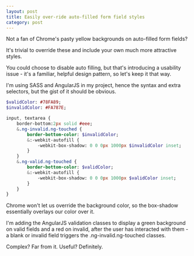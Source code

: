 ```yaml
---
layout: post
title: Easily over-ride auto-filled form field styles
category: post
---
```


Not a fan of Chrome's pasty yellow backgrounds on auto-filled form fields?

It's trivial to override these and include your own much more attractive styles.

You could choose to disable auto filling, but that's introducing a usability issue - it's a familiar, helpful design pattern, so let's keep it that way.

I'm using SASS and AngularJS in my project, hence the syntax and extra selectors, but the gist of it should be obvious.

```sass
$validColor: #78FA89;
$invalidColor: #FA787E;

input, textarea {
    border-bottom:2px solid #eee;
    &.ng-invalid.ng-touched {
        border-bottom-color: $invalidColor;
        &:-webkit-autofill {
            -webkit-box-shadow: 0 0 0px 1000px $invalidColor inset;
        }
    }
    &.ng-valid.ng-touched {
        border-bottom-color: $validColor;
        &:-webkit-autofill {
            -webkit-box-shadow: 0 0 0px 1000px $validColor inset;
        }
    }
}
```

Chrome won't let us override the background color, so the box-shadow essentially overlays our color over it.

I'm adding the AngularJS validation classes to display a green background on valid fields and a red on invalid, after the user has interacted with them - a blank or invalid field triggers the .ng-invalid.ng-touched classes.

Complex? Far from it. Useful? Definitely.
